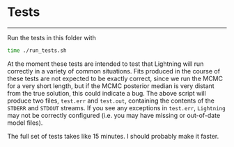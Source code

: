 # Tests
-------

Run the tests in this folder with

```bash
time ./run_tests.sh
```

At the moment these tests are intended to test that Lightning will run
correctly in a variety of common situations. Fits produced in the course
of these tests are not expected to be exactly correct, since we run the MCMC
for a very short length, but if the MCMC posterior median is very distant
from the true solution, this could indicate a bug. The above script will produce two files, `test.err` and `test.out`, containing the contents of the `STDERR` and `STDOUT` streams. If you see any exceptions in `test.err`, `Lightning` may not be correctly configured (i.e. you may have missing or out-of-date model files).

The full set of tests takes like 15 minutes. I should probably make it faster.
